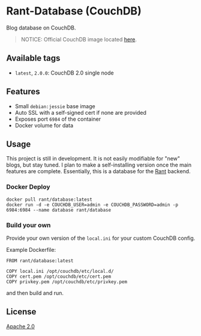# Rant-Database (CouchDB)

Blog database on CouchDB.

> NOTICE: Official CouchDB image located [here](https://github.com/apache/couchdb-docker).

## Available tags

- `latest`, `2.0.0`: CouchDB 2.0 single node

## Features

 * Small `debian:jessie` base image
 * Auto SSL with a self-signed cert if none are provided
 * Exposes port `6984` of the container
 * Docker volume for data

## Usage

This project is still in development. It is not easily modifiable for "new" blogs, but stay tuned. I plan to make a self-installing version once the main features are complete. Essentially, this is a database for the [Rant](https://github.com/RamblingWare/Rant) backend. 

### Docker Deploy

```
docker pull rant/database:latest
docker run -d -e COUCHDB_USER=admin -e COUCHDB_PASSWORD=admin -p 6984:6984 --name database rant/database
```


### Build your own

Provide your own version of the `local.ini` for your custom CouchDB config.

Example Dockerfile:

```
FROM rant/database:latest

COPY local.ini /opt/couchdb/etc/local.d/
COPY cert.pem /opt/couchdb/etc/cert.pem
COPY privkey.pem /opt/couchdb/etc/privkey.pem
```

and then build and run.

## License

[Apache 2.0](/LICENSE)
